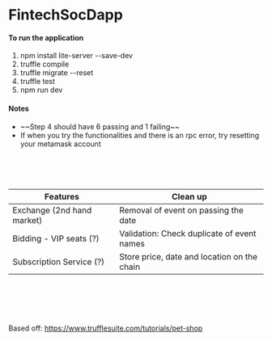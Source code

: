 # FintechSocDapp
<h4>To run the application</h4>
<ol>
<li>npm install lite-server --save-dev</li>
<li>truffle compile</li>
<li>truffle migrate --reset</li>
<li>truffle test</li>
<li>npm run dev</li>
</ol>
<h4>Notes</h4>
<ul>
<li>~~Step 4 should have 6 passing and 1 failing~~</li>
<li>If when you try the functionalities and there is an rpc error, try resetting your metamask account</li>
</ul>

<br>
<br>
<br>

| Features                                         | Clean up                                                  |
|--------------------------------------------------|-----------------------------------------------------------|
| Exchange (2nd hand market)                       | Removal of event on passing the date        |
| Bidding - VIP seats  (?)                         | Validation: Check duplicate of event names           |
| Subscription Service (?)                         | Store price, date and location on the chain                |

<br>
<br>
<br>
<br>

Based off: https://www.trufflesuite.com/tutorials/pet-shop
